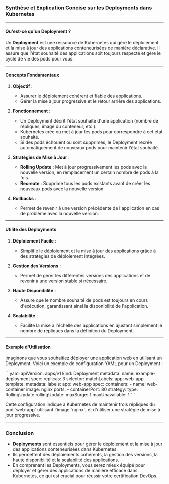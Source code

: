 
### Synthèse et Explication Concise sur les Deployments dans Kubernetes

---

#### Qu'est-ce qu'un Deployment ?

Un **Deployment** est une ressource de Kubernetes qui gère le déploiement et la mise à jour des applications conteneurisées de manière déclarative. Il assure que l'état souhaité des applications soit toujours respecté et gère le cycle de vie des pods pour vous.

---

#### Concepts Fondamentaux

1. **Objectif** :
   - Assurer le déploiement cohérent et fiable des applications.
   - Gérer la mise à jour progressive et le retour arrière des applications.

2. **Fonctionnement** :
   - Un Deployment décrit l'état souhaité d'une application (nombre de répliques, image du conteneur, etc.).
   - Kubernetes crée ou met à jour les pods pour correspondre à cet état souhaité.
   - Si des pods échouent ou sont supprimés, le Deployment recrée automatiquement de nouveaux pods pour maintenir l'état souhaité.

3. **Stratégies de Mise à Jour** :
   - **Rolling Update** : Met à jour progressivement les pods avec la nouvelle version, en remplacement un certain nombre de pods à la fois.
   - **Recreate** : Supprime tous les pods existants avant de créer les nouveaux pods avec la nouvelle version.

4. **Rollbacks** :
   - Permet de revenir à une version précédente de l'application en cas de problème avec la nouvelle version.

---

#### Utilité des Deployments

1. **Déploiement Facile** :
   - Simplifie le déploiement et la mise à jour des applications grâce à des stratégies de déploiement intégrées.
   
2. **Gestion des Versions** :
   - Permet de gérer les différentes versions des applications et de revenir à une version stable si nécessaire.

3. **Haute Disponibilité** :
   - Assure que le nombre souhaité de pods est toujours en cours d'exécution, garantissant ainsi la disponibilité de l'application.

4. **Scalabilité** :
   - Facilite la mise à l'échelle des applications en ajustant simplement le nombre de répliques dans la définition du Deployment.

---

#### Exemple d'Utilisation

Imaginons que vous souhaitiez déployer une application web en utilisant un Deployment. Voici un exemple de configuration YAML pour un Deployment :

\`\`\`yaml
apiVersion: apps/v1
kind: Deployment
metadata:
  name: example-deployment
spec:
  replicas: 3
  selector:
    matchLabels:
      app: web-app
  template:
    metadata:
      labels:
        app: web-app
    spec:
      containers:
      - name: web-container
        image: nginx
        ports:
        - containerPort: 80
  strategy:
    type: RollingUpdate
    rollingUpdate:
      maxSurge: 1
      maxUnavailable: 1
\`\`\`

Cette configuration indique à Kubernetes de maintenir trois répliques du pod \`web-app\` utilisant l'image \`nginx\`, et d'utiliser une stratégie de mise à jour progressive.

---

### Conclusion

- **Deployments** sont essentiels pour gérer le déploiement et la mise à jour des applications conteneurisées dans Kubernetes.
- Ils permettent des déploiements cohérents, la gestion des versions, la haute disponibilité et la scalabilité des applications.
- En comprenant les Deployments, vous serez mieux équipé pour déployer et gérer des applications de manière efficace dans Kubernetes, ce qui est crucial pour réussir votre certification DevOps.
